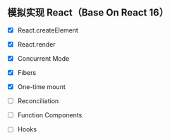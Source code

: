 ## 模拟实现 React（Base On React 16）

- [x] React.createElement
- [x] React.render
- [x] Concurrent Mode
- [x] Fibers
- [x] One-time mount
- [ ] Reconciliation
- [ ] Function Components
- [ ] Hooks

